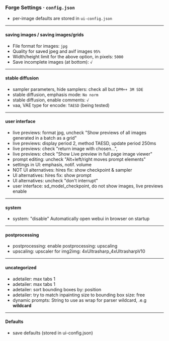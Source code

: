 
<!-- vim: set foldmethod=marker fmr=###,--- :-->

### Forge Settings · `config.json`

- per-image defaults are stored in `ui-config.json`

----
#### saving images / saving images/grids

- File format for images: `jpg`
- Quality for saved jpeg and avif images `95%`
- Width/height limit for the above option, in pixels: `5000`
- Save incomplete images (at bottom): `√`

----
#### stable diffusion

- sampler parameters, hide samplers: check all but `DPM++ 3M SDE`
- stable diffusion, emphasis mode: `No norm` 
- stable diffusion, enable comments: `√`
- vaa, VAE type for encode: `TAESD` (being tested)

----
#### user interface

- live previews: format jpg, uncheck "Show previews of all images generated in a batch as a grid"
- live previews: display period 2, method TAESD, update period 250ms
- live previews: check "return image with chosen...", 
- live previews: check "Show Live preview in full page image viewer"
- prompt editing: uncheck "Alt+left/right moves prompt elements"
- settings in UI: emphasis, notif. volume
- NOT UI alternatives: hires fix: show checkpoint & sampler
- UI alternatives: hires fix: show prompt
- UI alternatives: uncheck "don't interrupt"
- user interface: sd_model_checkpoint, do not show images, live previews enable

----
#### system

- system: "disable" Automatically open webui in browser on startup

----
#### postprocessing

- postprocessing: enable postprocessing: upscaling
- upscaling: upscaler for img2img: 4xUltrasharp_4xUltrasharpV10

----
#### uncategorized

- adetailer: max tabs 1
- adetailer: max tabs 1
- adetailer: sort bounding boxes by: position
- adetailer: try to match inpainting size to bounding box size: free
- dynamic prompts: String to use as wrap for parser wildcard, .e.g __wildcard__

----
#### Defaults

- save defaults (stored in ui-config.json)





